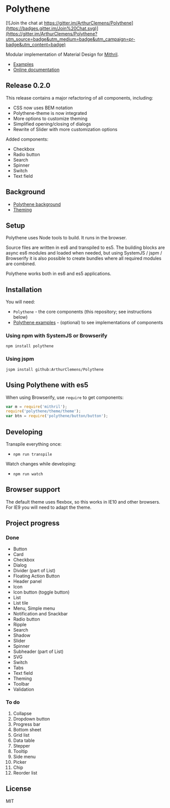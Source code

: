 # Polythene

[![Join the chat at https://gitter.im/ArthurClemens/Polythene](https://badges.gitter.im/Join%20Chat.svg)](https://gitter.im/ArthurClemens/Polythene?utm_source=badge&utm_medium=badge&utm_campaign=pr-badge&utm_content=badge)

Modular implementation of Material Design for [Mithril](http://lhorie.github.io/mithril).

* [Examples](http://arthurclemens.github.io/Polythene-examples/)
* [Online documentation](http://polythene.js.org)


## Release 0.2.0

This release contains a major refactoring of all components, including:

* CSS now uses BEM notation
* Polythene-theme is now integrated
* More options to customize theming
* Simplified opening/closing of dialogs
* Rewrite of Slider with more customization options

Added components:

* Checkbox
* Radio button
* Search
* Spinner
* Switch
* Text field

## Background

* [Polythene background](https://github.com/ArthurClemens/Polythene/blob/master/polythene/polythene.md)
* [Theming](https://github.com/ArthurClemens/Polythene/blob/master/theme/theme.md)


## Setup

Polythene uses Node tools to build. It runs in the browser.

Source files are written in es6 and transpiled to es5. The building blocks are async es6 modules and loaded when needed, but using SystemJS / jspm / Browserify it is also possible to create bundles where all required modules are combined.

Polythene works both in es6 and es5 applications.


## Installation

You will need:

* `Polythene` - the core components (this repository; see instructions below)
* [Polythene examples](https://github.com/ArthurClemens/Polythene-examples) - (optional) to see implementations of components


### Using npm with SystemJS or Browserify

~~~
npm install polythene
~~~

### Using jspm

~~~
jspm install github:ArthurClemens/Polythene
~~~


## Using Polythene with es5

When using Browserify, use `require` to get components:

~~~javascript
var m = require('mithril');
require('polythene/theme/theme');
var btn = require('polythene/button/button');
~~~


## Developing

Transpile everything once:

* `npm run transpile`

Watch changes while developing:

* `npm run watch`


## Browser support

The default theme uses flexbox, so this works in IE10 and other browsers. For IE9 you will need to adapt the theme.


## Project progress

### Done

* Button
* Card
* Checkbox
* Dialog
* Divider (part of List)
* Floating Action Button
* Header panel
* Icon
* Icon button (toggle button)
* List
* List tile
* Menu, Simple menu
* Notification and Snackbar
* Radio button
* Ripple
* Search
* Shadow
* Slider
* Spinner
* Subheader (part of List)
* SVG
* Switch
* Tabs
* Text field
* Theming
* Toolbar
* Validation


### To do

1. Collapse
1. Dropdown button
1. Progress bar
1. Bottom sheet
1. Grid list
1. Data table
1. Stepper
1. Tooltip
1. Side menu
1. Picker
1. Chip
1. Reorder list


## License

MIT
